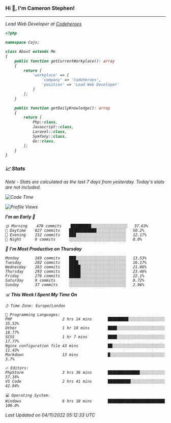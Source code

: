### Hi 👋, I'm Cameron Stephen!
<hr>
<p><em>Lead Web Developer at <a href="https://codeheroes.co.uk">Codeheroes</a></p>


```php
<?php

namespace Cajs;

class About extends Me
{
    public function getCurrentWorkplace(): array
    {
        return [
            'workplace' => [
                'company' => 'Codeheroes',
                'position' => 'Lead Web Developer'
            ]
        ];
    }

    public function getDailyKnowledge(): array
    {
        return [
            Php::class,
            Javascript::class,
            Laravel::class,
            Symfony::class,
            Go::class,
        ];
    }
}
```

### 📈 Stats
<p><em>Note - Stats are calculated as the last 7 days from yesterday. Today's stats are not included.</em></p>


<!--START_SECTION:waka-->
![Code Time](http://img.shields.io/badge/Code%20Time-3%2C191%20hrs%205%20mins-blue)

![Profile Views](http://img.shields.io/badge/Profile%20Views-0-blue)

**I'm an Early 🐤** 

```text
🌞 Morning    470 commits    █████████░░░░░░░░░░░░░░░░   37.63% 
🌆 Daytime    627 commits    ████████████░░░░░░░░░░░░░   50.2% 
🌃 Evening    152 commits    ███░░░░░░░░░░░░░░░░░░░░░░   12.17% 
🌙 Night      0 commits      ░░░░░░░░░░░░░░░░░░░░░░░░░   0.0%

```
📅 **I'm Most Productive on Thursday** 

```text
Monday       169 commits    ███░░░░░░░░░░░░░░░░░░░░░░   13.53% 
Tuesday      202 commits    ████░░░░░░░░░░░░░░░░░░░░░   16.17% 
Wednesday    263 commits    █████░░░░░░░░░░░░░░░░░░░░   21.06% 
Thursday     293 commits    █████░░░░░░░░░░░░░░░░░░░░   23.46% 
Friday       276 commits    █████░░░░░░░░░░░░░░░░░░░░   22.1% 
Saturday     9 commits      ░░░░░░░░░░░░░░░░░░░░░░░░░   0.72% 
Sunday       37 commits     ░░░░░░░░░░░░░░░░░░░░░░░░░   2.96%

```


📊 **This Week I Spent My Time On** 

```text
⌚︎ Time Zone: Europe/London

💬 Programming Languages: 
PHP                      2 hrs 14 mins       █████████░░░░░░░░░░░░░░░░   35.53% 
Other                    1 hr 10 mins        ████░░░░░░░░░░░░░░░░░░░░░   18.77% 
SCSS                     1 hr 7 mins         ████░░░░░░░░░░░░░░░░░░░░░   17.77% 
Nginx configuration file 43 mins             ██░░░░░░░░░░░░░░░░░░░░░░░   11.43% 
Markdown                 13 mins             █░░░░░░░░░░░░░░░░░░░░░░░░   3.7%

🔥 Editors: 
PhpStorm                 3 hrs 36 mins       ██████████████░░░░░░░░░░░   57.16% 
VS Code                  2 hrs 41 mins       ██████████░░░░░░░░░░░░░░░   42.84%

💻 Operating System: 
Windows                  6 hrs 18 mins       █████████████████████████   100.0%

```


 Last Updated on 04/11/2022 05:12:33 UTC
<!--END_SECTION:waka-->
